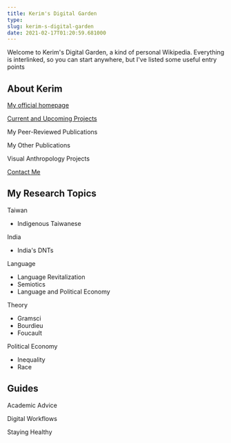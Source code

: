 ```yaml
---
title: Kerim's Digital Garden
type: 
slug: kerim-s-digital-garden
date: 2021-02-17T01:20:59.681000
---
```


Welcome to Kerim's Digital Garden, a kind of personal Wikipedia. Everything is interlinked, so you can start anywhere, but I've listed some useful entry points

## About Kerim

[My official homepage](http://kerim.oxus.net/)

<span class="roam-page">[Current and Upcoming Projects](current-and-upcoming-projects)</span>

My Peer-Reviewed Publications

My Other Publications

Visual Anthropology Projects

<span class="roam-page">[Contact Me](contact-me)</span>

## My Research Topics

Taiwan

* Indigenous Taiwanese

India

* India's DNTs

Language

* Language Revitalization
* Semiotics
* Language and Political Economy

Theory

* Gramsci
* Bourdieu
* Foucault

Political Economy

* Inequality
* Race

## Guides

Academic Advice

Digital Workflows

Staying Healthy
